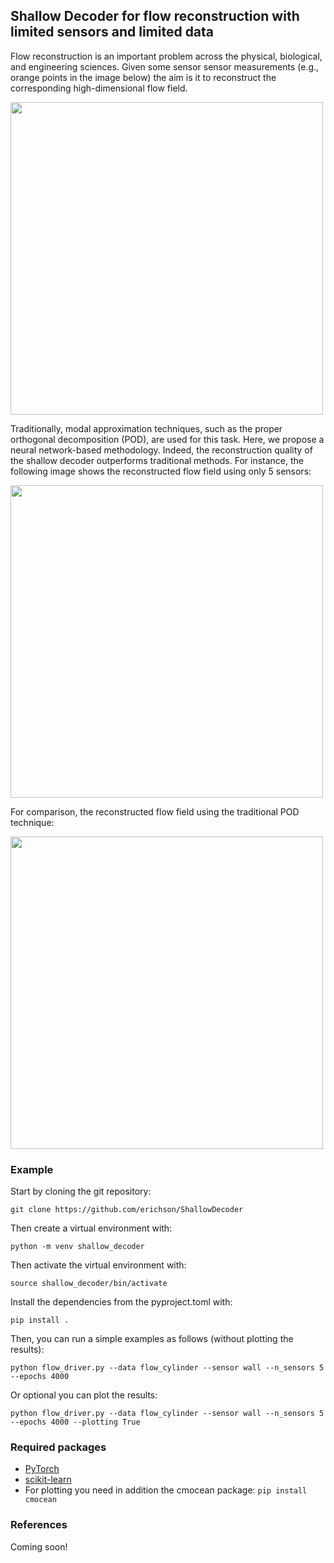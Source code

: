 ## Shallow Decoder for flow reconstruction with limited sensors and limited data

Flow reconstruction is an important problem across the physical, biological, and engineering sciences. Given some sensor sensor measurements (e.g., orange points in the image below) the aim is it to reconstruct the corresponding high-dimensional flow field.

<img src="https://raw.githubusercontent.com/erichson/ShallowDecoder/master/results/flow_truth_with_sensors.png" width="500">

Traditionally,  modal approximation techniques, such as the proper orthogonal decomposition (POD), are used for this task. Here, we propose a neural network-based methodology. Indeed, the reconstruction quality of the shallow decoder outperforms traditional methods. For instance, the following image shows the reconstructed flow field using only 5 sensors: 

<img src="https://raw.githubusercontent.com/erichson/ShallowDecoder/master/results/reconstruction_via_shallow_decoder.png" width="500">


For comparison, the reconstructed flow field using the traditional POD technique:

<img src="https://raw.githubusercontent.com/erichson/ShallowDecoder/master/results/reconstruction_via_pod_plus.png" width="500"> 

### Example

Start by cloning the git repository:

```
git clone https://github.com/erichson/ShallowDecoder
```

Then create a virtual environment with:
```
python -m venv shallow_decoder
```

Then activate the virtual environment with:
```
source shallow_decoder/bin/activate
```

Install the dependencies from the pyproject.toml with:
```
pip install .
```
Then, you can run a simple examples as follows (without plotting the results):

```
python flow_driver.py --data flow_cylinder --sensor wall --n_sensors 5 --epochs 4000 
```

Or optional you can plot the results:
```
python flow_driver.py --data flow_cylinder --sensor wall --n_sensors 5 --epochs 4000 --plotting True  
```


### Required packages

* [PyTorch](https://pytorch.org/)
* [scikit-learn](https://scikit-learn.org)
* For plotting you need in addition the cmocean package: ```pip install cmocean```


### References

Coming soon!
